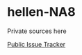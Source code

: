 # hellen-NA8

Private sources here

[Public Issue Tracker](https://github.com/rusefi/hellen-NA8-issues)
